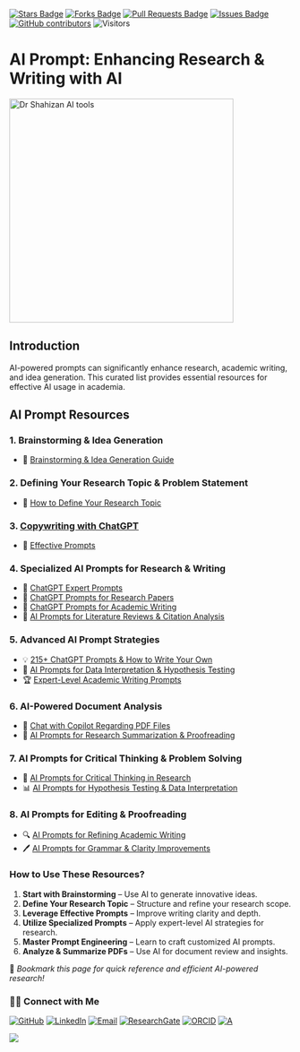 <a href="https://github.com/drshahizan/short-course/stargazers"><img src="https://img.shields.io/github/stars/drshahizan/short-course" alt="Stars Badge"/></a>
<a href="https://github.com/drshahizan/short-course/network/members"><img src="https://img.shields.io/github/forks/drshahizan/short-course" alt="Forks Badge"/></a>
<a href="https://github.com/drshahizan/short-course/pulls"><img src="https://img.shields.io/github/issues-pr/drshahizan/short-course" alt="Pull Requests Badge"/></a>
<a href="https://github.com/drshahizan/short-course"><img src="https://img.shields.io/github/issues/drshahizan/short-course" alt="Issues Badge"/></a>
<a href="https://github.com/drshahizan/short-course/graphs/contributors"><img alt="GitHub contributors" src="https://img.shields.io/github/contributors/drshahizan/short-course?color=2b9348"></a>
![Visitors](https://api.visitorbadge.io/api/visitors?path=https%3A%2F%2Fgithub.com%2Fdrshahizan%2Fshort-course&labelColor=%23d9e3f0&countColor=%23697689&style=flat)

# **AI Prompt: Enhancing Research & Writing with AI**  

<a href="https://github.com/drshahizan/short-course/blob/main/workshop/25AIwriting">
 <img src="https://cdnp.kittl.com/ZyO41q8jQArT0F76_HowtobuildagreatAIprompt.png?auto=format,compress" alt="Dr Shahizan AI tools"  height="400">
</a>

## **Introduction**
AI-powered prompts can significantly enhance research, academic writing, and idea generation. This curated list provides essential resources for effective AI usage in academia.

## **AI Prompt Resources**
### **1. Brainstorming & Idea Generation**
- 📌 [Brainstorming & Idea Generation Guide](brain.md)  

### **2. Defining Your Research Topic & Problem Statement**
- 📌 [How to Define Your Research Topic](topic.md)  

### **3. [Copywriting with ChatGPT](https://drshahizan.gitbook.io/copywriting-chatgpt)**
- 🚀 [Effective Prompts](https://drshahizan.gitbook.io/copywriting-chatgpt/prompts/effective-prompts)  

### **4. Specialized AI Prompts for Research & Writing**
- 📖 [ChatGPT Expert Prompts](https://github.com/drshahizan/Generative-AI-Playground/blob/main/materials/prompt.md)  
- 📑 [ChatGPT Prompts for Research Papers](https://github.com/drshahizan/Generative-AI-Playground/blob/main/materials/prompt_research.md)  
- 📝 [ChatGPT Prompts for Academic Writing](https://github.com/drshahizan/Generative-AI-Playground/blob/main/materials/prompt_academic.md)  
- 🎯 [AI Prompts for Literature Reviews & Citation Analysis](https://www.promptingguide.ai/literature-review)  

### **5. Advanced AI Prompt Strategies**
- 💡 [215+ ChatGPT Prompts & How to Write Your Own](https://writesonic.com/blog/chatgpt-prompts)  
- 🔬 [AI Prompts for Data Interpretation & Hypothesis Testing](https://www.promptingguide.ai/data-analysis)  
- 🏆 [Expert-Level Academic Writing Prompts](https://github.com/f/awesome-chatgpt-prompts)  

### **6. AI-Powered Document Analysis**
- 📂 [Chat with Copilot Regarding PDF Files](https://github.com/drshahizan/Generative-AI-Playground/blob/main/materials/copilot.md)  
- 📜 [AI Prompts for Research Summarization & Proofreading](https://www.promptingguide.ai/editing)  

### **7. AI Prompts for Critical Thinking & Problem Solving**
- 🧠 [AI Prompts for Critical Thinking in Research](https://www.promptingguide.ai/critical-thinking)  
- 📊 [AI Prompts for Hypothesis Testing & Data Interpretation](https://www.promptingguide.ai/data-analysis)  

### **8. AI Prompts for Editing & Proofreading**
- 🔍 [AI Prompts for Refining Academic Writing](https://www.promptingguide.ai/editing)  
- 🖊️ [AI Prompts for Grammar & Clarity Improvements](https://www.promptingguide.ai/grammar-check)  

### **How to Use These Resources?**
1. **Start with Brainstorming** – Use AI to generate innovative ideas.
2. **Define Your Research Topic** – Structure and refine your research scope.
3. **Leverage Effective Prompts** – Improve writing clarity and depth.
4. **Utilize Specialized Prompts** – Apply expert-level AI strategies for research.
5. **Master Prompt Engineering** – Learn to craft customized AI prompts.
6. **Analyze & Summarize PDFs** – Use AI for document review and insights.

🔗 *Bookmark this page for quick reference and efficient AI-powered research!*  

### 🙌🏻 Connect with Me
<p align="left">
    <a href="https://github.com/drshahizan" target="_blank"><img alt="GitHub" src="https://img.shields.io/badge/-@drshahizan-181717?style=flat-square&logo=GitHub&logoColor=white"></a>
    <a href="https://www.linkedin.com/in/drshahizan" target="_blank"><img alt="LinkedIn" src="https://img.shields.io/badge/-drshahizan-blue?style=flat-square&logo=Linkedin&logoColor=white&link=https://www.linkedin.com/in/drshahizan/"></a>
    <a href="mailto:shahizan@utm.my" target="_blank"><img alt="Email" src="https://img.shields.io/badge/-shahizan@utm.my-c14438?style=flat-square&logo=Gmail&logoColor=white&link=mailto:shahizan@utm.my.com"></a>
    <a href="https://www.researchgate.net/profile/Mohd-Othman-28" target="_blank"><img alt="ResearchGate" src="https://img.shields.io/badge/-ResearchGate-00CCBB?style=flat-square&logo=ResearchGate&logoColor=white"></a>
    <a href="https://orcid.org/0000-0003-4261-1873" target="_blank"><img alt="ORCID" src="https://img.shields.io/badge/-ORCID-A6CE39?style=flat-square&logo=ORCID&logoColor=white"></a> 
 <a href="https://visitorbadge.io/status?path=https%3A%2F%2Fgithub.com%2Fdrshahizan" target="_blank"><img alt="A" src="https://api.visitorbadge.io/api/visitors?path=https%3A%2F%2Fgithub.com%2Fdrshahizan&labelColor=%23697689&countColor=%23555555&style=plastic"></a>
 
![](https://hit.yhype.me/github/profile?user_id=81284918)
</p>


